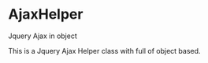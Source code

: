 AjaxHelper
==========

Jquery Ajax in object

This is a Jquery Ajax Helper class with full of object based.
